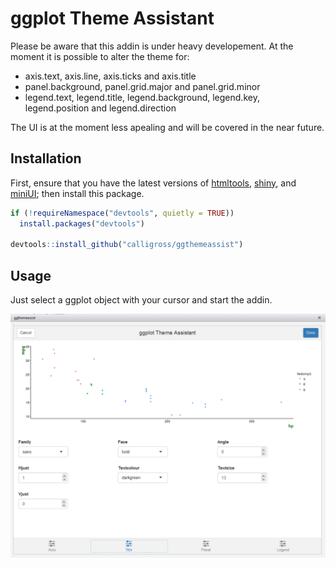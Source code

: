 ggplot Theme Assistant
==============

Please be aware that this addin is under heavy developement. At the moment it is possible to alter the theme for:

* axis.text, axis.line, axis.ticks and axis.title
* panel.background, panel.grid.major and panel.grid.minor
* legend.text, legend.title, legend.background, legend.key, legend.position and legend.direction

The UI is at the moment less apealing and will be covered in the near future.

Installation
------------
First, ensure that you have the latest versions of
[htmltools](https://github.com/rstudio/htmltools),
[shiny](https://github.com/rstudio/shiny), and
[miniUI](https://github.com/rstudio/miniUI);
then install this package.

```r
if (!requireNamespace("devtools", quietly = TRUE))
  install.packages("devtools")

devtools::install_github("calligross/ggthemeassist")
```

Usage
------------
Just select a ggplot object with your cursor and start the addin.

![Screenshot](examples/screenshot.PNG)
